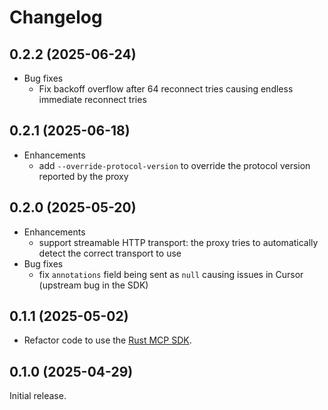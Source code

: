 # Changelog

## 0.2.2 (2025-06-24)

* Bug fixes
  * Fix backoff overflow after 64 reconnect tries causing endless immediate reconnect tries

## 0.2.1 (2025-06-18)

* Enhancements
  * add `--override-protocol-version` to override the protocol version reported by the proxy

## 0.2.0 (2025-05-20)

* Enhancements
  * support streamable HTTP transport: the proxy tries to automatically detect the correct transport to use
* Bug fixes
  * fix `annotations` field being sent as `null` causing issues in Cursor (upstream bug in the SDK)

## 0.1.1 (2025-05-02)

* Refactor code to use the [Rust MCP SDK](https://github.com/modelcontextprotocol/rust-sdk).

## 0.1.0 (2025-04-29)

Initial release.
